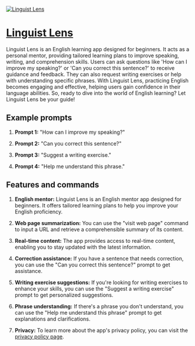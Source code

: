 [![Linguist Lens](https://files.oaiusercontent.com/file-JTnu62NqVr1CSp4rDNFxahuq?se=2123-10-17T05%3A11%3A52Z&sp=r&sv=2021-08-06&sr=b&rscc=max-age%3D31536000%2C%20immutable&rscd=attachment%3B%20filename%3D4acc9a4d-ee75-44d1-826e-683c28360ff7.png&sig=zEzqWd3JktW5xQ6r1QFGbFTIHtz%2BgICO8IaYXcwd2e4%3D)](https://chat.openai.com/g/g-VD0Prjuqt-linguist-lens)

# [Linguist Lens](https://chat.openai.com/g/g-VD0Prjuqt-linguist-lens)

Linguist Lens is an English learning app designed for beginners. It acts as a personal mentor, providing tailored learning plans to improve speaking, writing, and comprehension skills. Users can ask questions like 'How can I improve my speaking?' or 'Can you correct this sentence?' to receive guidance and feedback. They can also request writing exercises or help with understanding specific phrases. With Linguist Lens, practicing English becomes engaging and effective, helping users gain confidence in their language abilities. So, ready to dive into the world of English learning? Let Linguist Lens be your guide!

## Example prompts

1. **Prompt 1:** "How can I improve my speaking?"

2. **Prompt 2:** "Can you correct this sentence?"

3. **Prompt 3:** "Suggest a writing exercise."

4. **Prompt 4:** "Help me understand this phrase."

## Features and commands

1. **English mentor:** Linguist Lens is an English mentor app designed for beginners. It offers tailored learning plans to help you improve your English proficiency.

2. **Web page summarization:** You can use the "visit web page" command to input a URL and retrieve a comprehensible summary of its content.

3. **Real-time content:** The app provides access to real-time content, enabling you to stay updated with the latest information.

4. **Correction assistance:** If you have a sentence that needs correction, you can use the "Can you correct this sentence?" prompt to get assistance.

5. **Writing exercise suggestions:** If you're looking for writing exercises to enhance your skills, you can use the "Suggest a writing exercise" prompt to get personalized suggestions.

6. **Phrase understanding:** If there's a phrase you don't understand, you can use the "Help me understand this phrase" prompt to get explanations and clarifications.

7. **Privacy:** To learn more about the app's privacy policy, you can visit the [privacy policy page](https://gpts.webpilot.ai/privacy_policy.html).